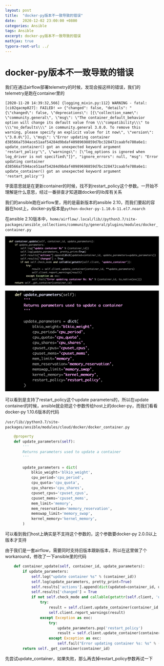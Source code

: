 ```yaml
---
layout: post
title:  "docker-py版本不一致导致的错误"
date:   2020-12-02 23:00:00 +0800
categories: Ansible
tags: Ansible
excerpt: docker-py版本不一致导致的错误
mathjax: true
typora-root-url: ../
---
```


# docker-py版本不一致导致的错误

我们在通过airflow部署telemetry的时候，发现会报这样的错误，我们的telemetry是跑在container里的

```shell
[2020-11-20 14:39:32,566] {logging_mixin.py:112} WARNING - fatal: [ci02qacmp027]: FAILED! => {"changed": false, "details": "{\"changed\": false, \"deprecations\": [{\"collection_name\": \"community.general\", \"msg\": \"The container_default_behavior option will change its default value from \\\"compatibility\\\" to \\\"no_defaults\\\" in community.general 3.0.0. To remove this warning, please specify an explicit value for it now\", \"version\": \"3.0.0\"}], \"msg\": \"Error updating container d38566a7594ace51aaf54284d9bdaf40989698859d7bc328472caabfe780a6e1: update_container() got an unexpected keyword argument 'restart_policy'\", \"warnings\": [\"log_options is ignored when log_driver is not specified\"]}", "ignore_errors": null, "msg": "Error updating container d38566a7594ace51aaf54284d9bdaf40989698859d7bc328472caabfe780a6e1: update_container() got an unexpected keyword argument 'restart_policy'"}
```

字面意思就是在更新container的时候，找不到restart_policy这个参数。一开始不理解是什么意思，经过一番排查才知道跟docker的lib库有关系

我们的ansible跑在airflow里，用的是最新版本的ansible 2.10，而我们要起的容器在host上，docker-py版本是`python-docker-py-1.10.6-11.el7.noarch`

在ansible 2.10版本中，`home/airflow/.local/lib//python3.7/site-packages/ansible_collections/community/general/plugins/modules/docker_container.py`

![img](/../assets/images/4597778.png)

![img](/../assets/images/4647523.png)

可以看到是支持了restart_policy这个update parameters的，所以在update container的时候，ansible就会把这个参数传给host上的docker-py，而我们看看docker-py 1.10.6版本的代码

`/usr/lib//python3.7/site-packages/ansible/modules/cloud/docker/docker_container.py`

```python
    @property
    def update_parameters(self):
        '''
        Returns parameters used to update a container
        '''

        update_parameters = dict(
            blkio_weight='blkio_weight',
            cpu_period='cpu_period',
            cpu_quota='cpu_quota',
            cpu_shares='cpu_shares',
            cpuset_cpus='cpuset_cpus',
            cpuset_mems='cpuset_mems',
            mem_limit='memory',
            mem_reservation='memory_reservation',
            memswap_limit='memory_swap',
            kernel_memory='kernel_memory',
        )
```

可以看到我们host上确实是不支持这个参数的，这个参数要docker-py 2.0.0以上版本才支持

由于我们是一套airflow，需要同时支持旧版本跟新版本，所以在这里做了个workaround，修改了一下ansible里的代码

```python
    def container_update(self, container_id, update_parameters):
        if update_parameters:
            self.log("update container %s" % (container_id))
            self.log(update_parameters, pretty_print=True)
            self.results['actions'].append(dict(updated=container_id, update_parameters=update_parameters))
            self.results['changed'] = True
            if not self.check_mode and callable(getattr(self.client, 'update_container')):
                try:
                    result = self.client.update_container(container_id, **update_parameters)
                    self.client.report_warnings(result)
                except Exception as exc:
                    try:
                        update_parameters.pop('restart_policy')
                        result = self.client.update_container(container_id, **update_parameters)
                    except Exception as exc:
                        self.fail("Error updating container %s: %s" % (container_id, to_native(exc)))
        return self._get_container(container_id)
```

先尝试update_container，如果失败，那么再去掉restart_policy参数再试一下

